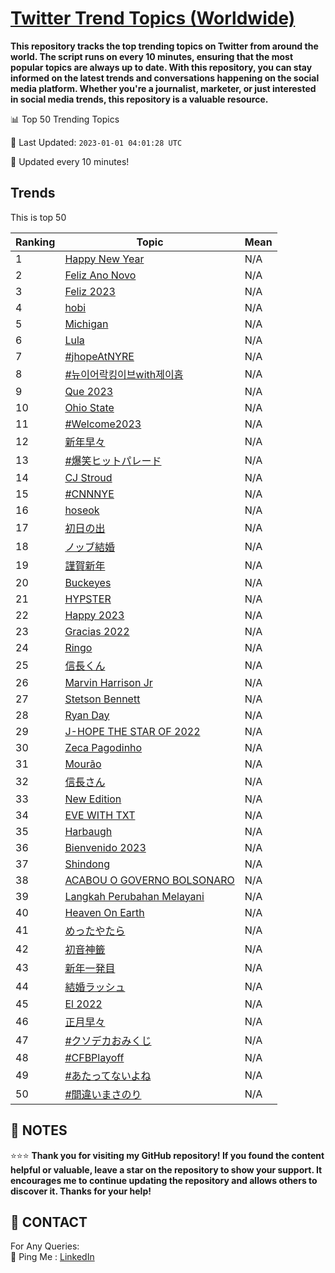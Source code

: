 [Twitter Trend Topics (Worldwide)](https://github.com/ErcinDedeoglu/Twitter-Trend-Topics)
==========

**This repository tracks the top trending topics on Twitter from around the world. 
The script runs on every 10 minutes, ensuring that the most popular topics are always up to date. 
With this repository, you can stay informed on the latest trends and conversations happening on the social media platform. 
Whether you're a journalist, marketer, or just interested in social media trends, this repository is a valuable resource.**


📊 Top 50 Trending Topics

📆 Last Updated: `2023-01-01 04:01:28 UTC`

🔧 Updated every 10 minutes!


## Trends

This is top 50

| Ranking | Topic | Mean |
| ------- | ------------ | ------------ |
| 1 | [Happy New Year](http://twitter.com/search?q=Happy+New+Year) | N/A |
| 2 | [Feliz Ano Novo](http://twitter.com/search?q=Feliz+Ano+Novo) | N/A |
| 3 | [Feliz 2023](http://twitter.com/search?q=Feliz+2023) | N/A |
| 4 | [hobi](http://twitter.com/search?q=hobi) | N/A |
| 5 | [Michigan](http://twitter.com/search?q=Michigan) | N/A |
| 6 | [Lula](http://twitter.com/search?q=Lula) | N/A |
| 7 | [#jhopeAtNYRE](http://twitter.com/search?q=%23jhopeAtNYRE) | N/A |
| 8 | [#뉴이어락킹이브with제이홉](http://twitter.com/search?q=%23%eb%89%b4%ec%9d%b4%ec%96%b4%eb%9d%bd%ed%82%b9%ec%9d%b4%eb%b8%8cwith%ec%a0%9c%ec%9d%b4%ed%99%89) | N/A |
| 9 | [Que 2023](http://twitter.com/search?q=Que+2023) | N/A |
| 10 | [Ohio State](http://twitter.com/search?q=Ohio+State) | N/A |
| 11 | [#Welcome2023](http://twitter.com/search?q=%23Welcome2023) | N/A |
| 12 | [新年早々](http://twitter.com/search?q=%e6%96%b0%e5%b9%b4%e6%97%a9%e3%80%85) | N/A |
| 13 | [#爆笑ヒットパレード](http://twitter.com/search?q=%23%e7%88%86%e7%ac%91%e3%83%92%e3%83%83%e3%83%88%e3%83%91%e3%83%ac%e3%83%bc%e3%83%89) | N/A |
| 14 | [CJ Stroud](http://twitter.com/search?q=CJ+Stroud) | N/A |
| 15 | [#CNNNYE](http://twitter.com/search?q=%23CNNNYE) | N/A |
| 16 | [hoseok](http://twitter.com/search?q=hoseok) | N/A |
| 17 | [初日の出](http://twitter.com/search?q=%e5%88%9d%e6%97%a5%e3%81%ae%e5%87%ba) | N/A |
| 18 | [ノッブ結婚](http://twitter.com/search?q=%e3%83%8e%e3%83%83%e3%83%96%e7%b5%90%e5%a9%9a) | N/A |
| 19 | [謹賀新年](http://twitter.com/search?q=%e8%ac%b9%e8%b3%80%e6%96%b0%e5%b9%b4) | N/A |
| 20 | [Buckeyes](http://twitter.com/search?q=Buckeyes) | N/A |
| 21 | [HYPSTER](http://twitter.com/search?q=HYPSTER) | N/A |
| 22 | [Happy 2023](http://twitter.com/search?q=Happy+2023) | N/A |
| 23 | [Gracias 2022](http://twitter.com/search?q=Gracias+2022) | N/A |
| 24 | [Ringo](http://twitter.com/search?q=Ringo) | N/A |
| 25 | [信長くん](http://twitter.com/search?q=%e4%bf%a1%e9%95%b7%e3%81%8f%e3%82%93) | N/A |
| 26 | [Marvin Harrison Jr](http://twitter.com/search?q=Marvin+Harrison+Jr) | N/A |
| 27 | [Stetson Bennett](http://twitter.com/search?q=Stetson+Bennett) | N/A |
| 28 | [Ryan Day](http://twitter.com/search?q=Ryan+Day) | N/A |
| 29 | [J-HOPE THE STAR OF 2022](http://twitter.com/search?q=J-HOPE+THE+STAR+OF+2022) | N/A |
| 30 | [Zeca Pagodinho](http://twitter.com/search?q=Zeca+Pagodinho) | N/A |
| 31 | [Mourão](http://twitter.com/search?q=Mour%c3%a3o) | N/A |
| 32 | [信長さん](http://twitter.com/search?q=%e4%bf%a1%e9%95%b7%e3%81%95%e3%82%93) | N/A |
| 33 | [New Edition](http://twitter.com/search?q=New+Edition) | N/A |
| 34 | [EVE WITH TXT](http://twitter.com/search?q=EVE+WITH+TXT) | N/A |
| 35 | [Harbaugh](http://twitter.com/search?q=Harbaugh) | N/A |
| 36 | [Bienvenido 2023](http://twitter.com/search?q=Bienvenido+2023) | N/A |
| 37 | [Shindong](http://twitter.com/search?q=Shindong) | N/A |
| 38 | [ACABOU O GOVERNO BOLSONARO](http://twitter.com/search?q=ACABOU+O+GOVERNO+BOLSONARO) | N/A |
| 39 | [Langkah Perubahan Melayani](http://twitter.com/search?q=Langkah+Perubahan+Melayani) | N/A |
| 40 | [Heaven On Earth](http://twitter.com/search?q=Heaven+On+Earth) | N/A |
| 41 | [めったやたら](http://twitter.com/search?q=%e3%82%81%e3%81%a3%e3%81%9f%e3%82%84%e3%81%9f%e3%82%89) | N/A |
| 42 | [初音神籤](http://twitter.com/search?q=%e5%88%9d%e9%9f%b3%e7%a5%9e%e7%b1%a4) | N/A |
| 43 | [新年一発目](http://twitter.com/search?q=%e6%96%b0%e5%b9%b4%e4%b8%80%e7%99%ba%e7%9b%ae) | N/A |
| 44 | [結婚ラッシュ](http://twitter.com/search?q=%e7%b5%90%e5%a9%9a%e3%83%a9%e3%83%83%e3%82%b7%e3%83%a5) | N/A |
| 45 | [El 2022](http://twitter.com/search?q=El+2022) | N/A |
| 46 | [正月早々](http://twitter.com/search?q=%e6%ad%a3%e6%9c%88%e6%97%a9%e3%80%85) | N/A |
| 47 | [#クソデカおみくじ](http://twitter.com/search?q=%23%e3%82%af%e3%82%bd%e3%83%87%e3%82%ab%e3%81%8a%e3%81%bf%e3%81%8f%e3%81%98) | N/A |
| 48 | [#CFBPlayoff](http://twitter.com/search?q=%23CFBPlayoff) | N/A |
| 49 | [#あたってないよね](http://twitter.com/search?q=%23%e3%81%82%e3%81%9f%e3%81%a3%e3%81%a6%e3%81%aa%e3%81%84%e3%82%88%e3%81%ad) | N/A |
| 50 | [#間違いまさのり](http://twitter.com/search?q=%23%e9%96%93%e9%81%95%e3%81%84%e3%81%be%e3%81%95%e3%81%ae%e3%82%8a) | N/A |




## 📝 NOTES

⭐⭐⭐ **Thank you for visiting my GitHub repository! If you found the content helpful or valuable, leave a star on the repository to show your support. It encourages me to continue updating the repository and allows others to discover it. Thanks for your help!**

## 📨 CONTACT

 For Any Queries:  
            🏓 Ping Me : [LinkedIn](https://www.linkedin.com/in/ercindedeoglu/)